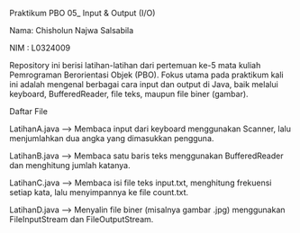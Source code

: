 Praktikum PBO 05_ Input & Output (I/O)

Nama: Chisholun Najwa Salsabila 

NIM : L0324009

Repository ini berisi latihan-latihan dari pertemuan ke-5 mata kuliah Pemrograman Berorientasi Objek (PBO).
Fokus utama pada praktikum kali ini adalah mengenal berbagai cara input dan output di Java, baik melalui keyboard, BufferedReader, file teks, maupun file biner (gambar).

Daftar File

LatihanA.java	--> Membaca input dari keyboard menggunakan Scanner, lalu menjumlahkan dua angka yang dimasukkan pengguna.

LatihanB.java	--> Membaca satu baris teks menggunakan BufferedReader dan menghitung jumlah katanya.

LatihanC.java	--> Membaca isi file teks input.txt, menghitung frekuensi setiap kata, lalu menyimpannya ke file count.txt.

LatihanD.java	--> Menyalin file biner (misalnya gambar .jpg) menggunakan FileInputStream dan FileOutputStream.
